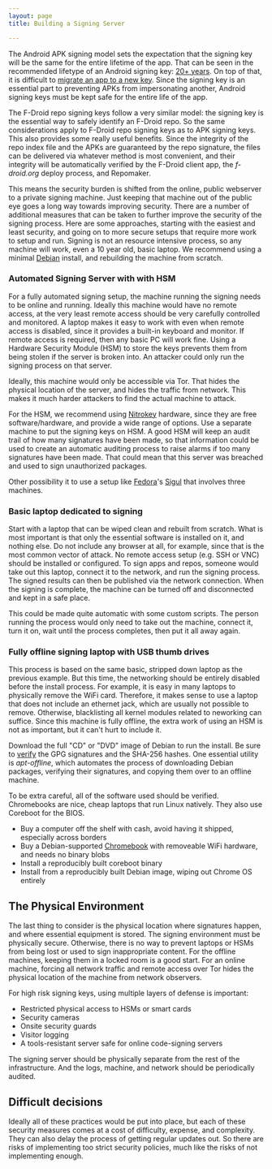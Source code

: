 ```yaml
---
layout: page
title: Building a Signing Server

---
```


The Android APK signing model sets the expectation that the signing
key will be the same for the entire lifetime of the app.  That can be
seen in the recommended lifetype of an Android signing key:
[20+ years](https://developer.android.com/studio/publish/app-signing.html#considerations).
On top of that, it is difficult to
[migrate an app to a new key](https://guardianproject.info/2015/12/29/how-to-migrate-your-android-apps-signing-key/).
Since the signing key is an essential part to preventing APKs from
impersonating another, Android signing keys must be kept safe for the
entire life of the app.

The F-Droid repo signing keys follow a very similar model: the signing
key is the essential way to safely identify an F-Droid repo. So the
same considerations apply to F-Droid repo signing keys as to APK
signing keys.  This also provides some really useful benefits.  Since
the integrity of the repo index file and the APKs are guaranteed by
the repo signature, the files can be delivered via whatever method is
most convenient, and their integrity will be automatically verified by
the F-Droid client app, the _f-droid.org_ deploy process, and Repomaker.

This means the security burden is shifted from the online, public
webserver to a private signing machine.  Just keeping that machine out
of the public eye goes a long way towards improving security.  There
are a number of additional measures that can be taken to further
improve the security of the signing process.  Here are some
approaches, starting with the easiest and least security, and going on
to more secure setups that require more work to setup and run.
Signing is not an resource intensive process, so any machine will
work, even a 10 year old, basic laptop.  We recommend using a minimal
[Debian](https://www.debian.org) install, and rebuilding the machine
from scratch.


### Automated Signing Server with with HSM

For a fully automated signing setup, the machine running the signing
needs to be online and running. Ideally this machine would have no
remote access, at the very least remote access should be very
carefully controlled and monitored.  A laptop makes it easy to work
with even when remote access is disabled, since it provides a built-in
keyboard and monitor.  If remote access is required, then any basic PC
will work fine.  Using a Hardware Security Module (HSM) to store the
keys prevents them from being stolen if the server is broken into.  An
attacker could only run the signing process on that server.

Ideally, this machine would only be accessible via Tor.  That hides
the physical location of the server, and hides the traffic from
network.  This makes it much harder attackers to find the actual
machine to attack.

For the HSM, we recommend using [Nitrokey](https://www.nitrokey.com/)
hardware, since they are free software/hardware, and provide a wide
range of options.  Use a separate machine to put the signing keys on
HSM.  A good HSM will keep an audit trail of how many signatures have
been made, so that information could be used to create an automatic
auditing process to raise alarms if too many signatures have been
made.  That could mean that this server was breached and used to sign
unauthorized packages.

Other possibility it to use a setup like [Fedora](https://pagure.io/sigul)'s
[Sigul](http://www.devops-blog.net/koji/gpg-signing-rpms-with-sigul-signing-server-koji-integration)
that involves three machines.


### Basic laptop dedicated to signing

Start with a laptop that can be wiped clean and rebuilt from scratch.
What is most important is that only the essential software is
installed on it, and nothing else.  Do not include any browser at all,
for example, since that is the most common vector of attack.  No
remote access setup (e.g. SSH or VNC) should be installed or
configured.  To sign apps and repos, someone would take out this
laptop, connect it to the network, and run the signing process.  The
signed results can then be published via the network connection.  When
the signing is complete, the machine can be turned off and
disconnected and kept in a safe place.

This could be made quite automatic with some custom scripts.  The
person running the process would only need to take out the machine,
connect it, turn it on, wait until the process completes, then put it
all away again.


### Fully offline signing laptop with USB thumb drives

This process is based on the same basic, stripped down laptop as the
previous example.  But this time, the networking should be entirely
disabled before the install process.  For example, it is easy in many
laptops to physically remove the WiFi card.  Therefore, it makes sense
to use a laptop that does not include an ethernet jack, which are
usually not possible to remove.  Otherwise, blacklisting all kernel
modules related to neworking can suffice.  Since this machine is fully
offline, the extra work of using an HSM is not as important, but it
can't hurt to include it.

Download the full "CD" or "DVD" image of Debian to run the install.
Be sure to [verify](https://www.debian.org/CD/verify) the GPG
signatures and the SHA-256 hashes.  One essential utility is
_apt-offline_, which automates the process of downloading Debian
packages, verifying their signatures, and copying them over to an
offline machine.

To be extra careful, all of the software used should be verified.
Chromebooks are nice, cheap laptops that run Linux natively.  They
also use Coreboot for the BIOS.

* Buy a computer off the shelf with cash, avoid having it shipped, especially across borders
* Buy a Debian-supported [Chromebook](https://www.chromium.org/chromium-os/developer-information-for-chrome-os-devices/acer-c720-chromebook) with removeable WiFi hardware, and needs no binary blobs
* Install a reproducibly built coreboot binary
* Install from a reproducibly built Debian image, wiping out Chrome OS entirely
  

## The Physical Environment

The last thing to consider is the physical location where signatures
happen, and where essential equipment is stored.  The signing
environment must be physically secure. Otherwise, there is no way to
prevent laptops or HSMs from being lost or used to sign inappropriate
content.  For the offline machines, keeping them in a locked room is a
good start.  For an online machine, forcing all network traffic and
remote access over Tor hides the physical location of the machine from
network observers.

For high risk signing keys, using multiple layers of defense is
important:

* Restricted physical access to HSMs or smart cards
* Security cameras
* Onsite security guards
* Visitor logging
* A tools-resistant server safe for online code-signing servers

The signing server should be physically separate from the rest of the
infrastructure.  And the logs, machine, and network should be
periodically audited.


## Difficult decisions

Ideally all of these practices would be put into place, but each of
these security measures comes at a cost of difficulty, expense, and
complexity.  They can also delay the process of getting regular
updates out.  So there are risks of implementing too strict security
policies, much like the risks of not implementing enough.

